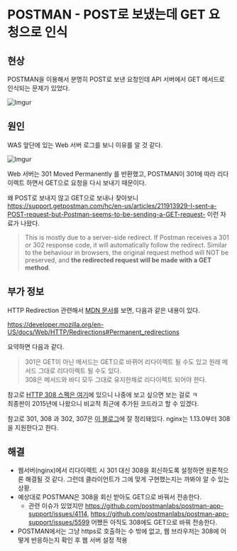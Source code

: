 # POSTMAN - POST로 보냈는데 GET 요청으로 인식

## 현상

POSTMAN을 이용해서 분명히 POST로 보낸 요청인데 API 서버에서 GET 메서드로 인식되는 문제가 있었다.

![Imgur](https://i.imgur.com/Wc9W7pm.png)

## 원인

WAS 앞단에 있는 Web 서버 로그를 보니 이유를 알 것 같다.

![Imgur](https://i.imgur.com/xK2AE0g.png)

Web 서버는 301 Moved Permanently 를 반환했고, POSTMAN이 301에 따라 리다이렉트 하면서 GET으로 요청을 다시 보내기 때문이다.

왜 POST로 보내지 않고 GET으로 보내나 찾아보니 https://support.getpostman.com/hc/en-us/articles/211913929-I-sent-a-POST-request-but-Postman-seems-to-be-sending-a-GET-request- 이런 자료가 나왔다.

>This is mostly due to a server-side redirect. If Postman receives a 301 or 302 response code, it will automatically follow the redirect. Similar to the behaviour in browsers, the original request method will NOT be preserved, and **the redirected request will be made with a GET method**.

## 부가 정보

HTTP Redirection 관련해서 [MDN 문서](https://developer.mozilla.org/en-US/docs/Web/HTTP/Redirections)를 보면, 다음과 같은 내용이 있다.

https://developer.mozilla.org/en-US/docs/Web/HTTP/Redirections#Permanent_redirections

요약하면 다음과 같다.
>301은 GET이 아닌 메서드는 GET으로 바뀌어 리다이렉트 될 수도 있고 원래 메서드 그대로 리다이렉트 될 수도 있다.  
>308은 메서드와 바디 모두 그대로 유지한채로 리다이렉트 되어야 한다.

참고로 [HTTP 308 스펙은 여기](https://tools.ietf.org/html/rfc7538)에 있으니 나중에 보고 싶으면 보는 걸로 ㅋ  
최종판이 2015년에 나왔으니 비교적 최근에 추가된 코드라고 할 수 있겠다.

참고로 301, 308 과 302, 307은 [이 블로그](https://perfectacle.github.io/2017/10/16/http-status-code-307-vs-308/)에 잘 정리돼있다. nginx는 1.13.0부터 308을 지원한다고 한다.

## 해결

- 웹서버(nginx)에서 리다이렉트 시 301 대신 308을 회신하도록 설정하면 원론적으론 해결될 것 같다. 그런데 클라이언트가 그에 맞게 구현했는지는 까봐야 알 수 있는 상황.
- 예상대로 POSTMAN은 308을 회신 받아도 GET으로 바꿔서 전송한다.
  - 관련 이슈가 있었지만 https://github.com/postmanlabs/postman-app-support/issues/4114, https://github.com/postmanlabs/postman-app-support/issues/5599 어쨌든 아직도 308에도 GET으로 바꿔 전송한다.
- POSTMAN에서는 그냥 https로 호출하는 수 밖에 없고, 웹 브라우저는 308에 어떻게 반응하는지 확인 후 웹 서버 설정 적용
